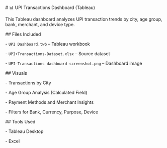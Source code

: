 \# 📊 UPI Transactions Dashboard (Tableau)



This Tableau dashboard analyzes UPI transaction trends by city, age group, bank, merchant, and device type.



\## Files Included



\- `UPI Dashboard.twb` – Tableau workbook

\- `UPI+Transactions-Dataset.xlsx` – Source dataset

\- `UPI-Transactions dashboard screenshot.png` – Dashboard image



\## Visuals



\- Transactions by City

\- Age Group Analysis (Calculated Field)

\- Payment Methods and Merchant Insights

\- Filters for Bank, Currency, Purpose, Device



\## Tools Used



\- Tableau Desktop

\- Excel



